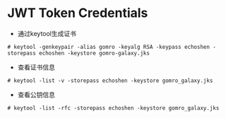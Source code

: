 # JWT Token Credentials

+ 通过keytool生成证书
```
# keytool -genkeypair -alias gomro -keyalg RSA -keypass echoshen -storepass echoshen -keystore gomro-galaxy.jks
```
+ 查看证书信息
```
# keytool -list -v -storepass echoshen -keystore gomro_galaxy.jks
```
+ 查看公钥信息
```
# keytool -list -rfc -storepass echoshen -keystore gomro_galaxy.jks
```
